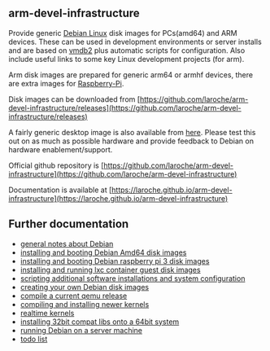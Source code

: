 arm-devel-infrastructure
------------------------

Provide generic [Debian Linux](https://www.debian.org/) disk images for
PCs(amd64) and ARM devices. These can be used in development environments
or server installs and are based on [vmdb2](https://vmdb2.liw.fi/) plus
automatic scripts for configuration.
Also include useful links to some key Linux development projects (for arm).

Arm disk images are prepared for generic arm64 or armhf devices,
there are extra images for [Raspberry-Pi](https://www.raspberrypi.org/).

Disk images can be downloaded from [https://github.com/laroche/arm-devel-infrastructure/releases](https://github.com/laroche/arm-devel-infrastructure/releases)

A fairly generic desktop image is also available from
[here](https://drive.google.com/file/d/1DyV9IfeaVoIdlGsouYNVLAzxjr3jtuE_/view?usp=sharing).
Please test this out on as much as possible hardware and provide feedback to Debian on hardware enablement/support.

Official github repository is [https://github.com/laroche/arm-devel-infrastructure](https://github.com/laroche/arm-devel-infrastructure)

Documentation is available at [https://laroche.github.io/arm-devel-infrastructure](https://laroche.github.io/arm-devel-infrastructure)


Further documentation
---------------------

- [general notes about Debian](Debian.md)
- [installing and booting Debian Amd64 disk images](DebianAmd64.md)
- [installing and booting Debian raspberry pi 3 disk images](DebianRpi3.md)
- [installing and running lxc container guest disk images](DebianLxc.md)
- [scripting additional software installations and system configuration](DebianSetup.md)
- [creating your own Debian disk images](DebianImageRebuild.md)
- [compile a current qemu release](Qemu.md)
- [compiling and installing newer kernels](DebianKernel.md)
- [realtime kernels](DebianRealTime.md)
- [installing 32bit compat libs onto a 64bit system](DebianCompatLibs.md)
- [running Debian on a server machine](DebianServer.md)
- [todo list](TODO.md)

